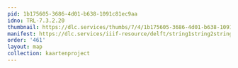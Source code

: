 ```yaml
---
pid: 1b175605-3686-4d01-b638-1091c81ec9aa
idno: TRL-7.3.2.20
thumbnail: https://dlc.services/thumbs/7/4/1b175605-3686-4d01-b638-1091c81ec9aa/full/400,339/0/default.jpg
manifest: https://dlc.services/iiif-resource/delft/string1string2string3/kaartenproject-2007/TRL-7.3.2.20
order: '461'
layout: map
collection: kaartenproject
---
```

